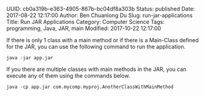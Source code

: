 UUID: cb0a319b-e363-4905-867b-bc04df8a303b
Status: published
Date: 2017-08-22 12:17:00
Author: Ben Chuanlong Du
Slug: run-jar-applications
Title: Run JAR Applications
Category: Computer Science
Tags: programming, Java, JAR, main
Modified: 2017-10-22 12:17:00

If there is only 1 class with a main method
or if there is a Main-Class defined for the JAR,
you can use the following command to run the application.

    java -jar app.jar

If you there are multiple classes with main methods in the JAR, 
you can execute any of them using the commands below. 

    java -cp app.jar com.mycomp.myproj.AnotherClassWithMainMethod
